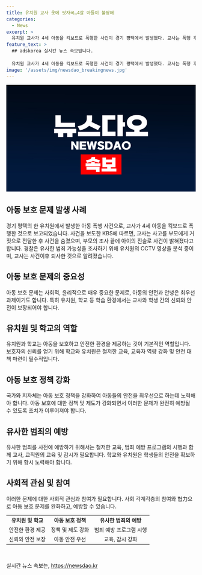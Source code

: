 ```yaml
---
title: 유치원 교사 옷에 핏자국…4살 아들이 불쌍해
categories:
  - News
excerpt: >
  유치원 교사가 4세 아동을 킥보드로 폭행한 사건이 경기 평택에서 발생했다. 교사는 폭행 후 아이의 부모에게 거짓말을 하고, 아동복지법 위반 혐의로 경찰 수사를 받고 있다. 부모가 확인한 유치원 CCTV 영상에는 폭행 장면이 포착되어, 교사의 거짓말이 드러났다. 경찰은 유사한 사례가 있는지 조사 중이며, 사건 이후 교사는 유치원을 퇴사한 것으로 알려졌다.
feature_text: >
  ## adskorea 실시간 뉴스 속보입니다.

  유치원 교사가 4세 아동을 킥보드로 폭행한 사건이 경기 평택에서 발생했다. 교사는 폭행 후 아이의 부모에게 거짓말을 하고, 아동복지법 위반 혐의로 경찰 수사를 받고 있다. 부모가 확인한 유치원 CCTV 영상에는 폭행 장면이 포착되어, 교사의 거짓말이 드러났다. 경찰은 유사한 사례가 있는지 조사 중이며, 사건 이후 교사는 유치원을 퇴사한 것으로 알려졌다.
image: '/assets/img/newsdao_breakingnews.jpg'
---
```


<p><img src="/assets/img/newsdao_breakingnews.jpg" alt="adskorea 속보" /></p>

<h2 data-ke-size="size26">아동 보호 문제 발생 사례</h2>

<p data-ke-size="size16">경기 평택의 한 유치원에서 발생한 아동 폭행 사건으로, 교사가 4세 아동을 킥보드로 폭행한 것으로 보고되었습니다. 사건을 보도한 KBS에 따르면, 교사는 사고를 부모에게 거짓으로 전달한 후 사건을 숨겼으며, 부모의 조사 끝에 아이의 진술로 사건이 밝혀졌다고 합니다. 경찰은 유사한 범죄 가능성을 조사하기 위해 유치원의 CCTV 영상을 분석 중이며, 교사는 사건이후 퇴사한 것으로 알려졌습니다.</p>

<h2 data-ke-size="size26">아동 보호 문제의 중요성</h2>

<p data-ke-size="size16">아동 보호 문제는 사회적, 윤리적으로 매우 중요한 문제로, 아동의 안전과 안녕은 최우선 과제이기도 합니다. 특히 유치원, 학교 등 학습 환경에서는 교사와 학생 간의 신뢰와 안전이 보장되어야 합니다.</p>

<h2 data-ke-size="size26">유치원 및 학교의 역할</h2>

<p data-ke-size="size16">유치원과 학교는 아동을 보호하고 안전한 환경을 제공하는 것이 기본적인 역할입니다. 보호자의 신뢰를 얻기 위해 학교와 유치원은 철저한 교육, 교육자 역량 강화 및 안전 대책 마련이 필수적입니다.</p>

<h2 data-ke-size="size26">아동 보호 정책 강화</h2>

<p data-ke-size="size16">국가와 지자체는 아동 보호 정책을 강화하여 아동들의 안전을 최우선으로 하는데 노력해야 합니다. 아동 보호에 대한 정책 및 제도가 강화되면서 이러한 문제가 완전히 예방될 수 있도록 조치가 이루어져야 합니다.</p>

<h2 data-ke-size="size26">유사한 범죄의 예방</h2>

<p data-ke-size="size16">유사한 범죄를 사전에 예방하기 위해서는 철저한 교육, 범죄 예방 프로그램의 시행과 함께 교사, 교직원의 교육 및 감시가 필요합니다. 학교와 유치원은 학생들의 안전을 확보하기 위해 항시 노력해야 합니다.</p>

<h2 data-ke-size="size26">사회적 관심 및 참여</h2>

<p data-ke-size="size16">이러한 문제에 대한 사회적 관심과 참여가 필요합니다. 사회 각계각층의 참여와 협力으로 아동 보호 문제를 완화하고, 예방할 수 있습니다.</p>

<table>
    <tbody>
        <tr>
            <td style="text-align: center;"><strong>유치원 및 학교</strong></td>
            <td style="text-align: center;"><strong>아동 보호 정책</strong></td>
            <td style="text-align: center;"><strong>유사한 범죄의 예방</strong></td>
        </tr>
        <tr>
            <td style="text-align: center;">안전한 환경 제공</td>
            <td style="text-align: center;">정책 및 제도 강화</td>
            <td style="text-align: center;">범죄 예방 프로그램 시행</td>
        </tr>
        <tr>
            <td style="text-align: center;">신뢰와 안전 보장</td>
            <td style="text-align: center;">아동 안전 우선</td>
            <td style="text-align: center;">교육, 감시 강화</td>
        </tr>
    </tbody>
</table>

<p data-ke-size="size16">&nbsp;</p>
실시간 뉴스 속보는, <a href="https://newsdao.kr" rel="dofollow">https://newsdao.kr</a>


